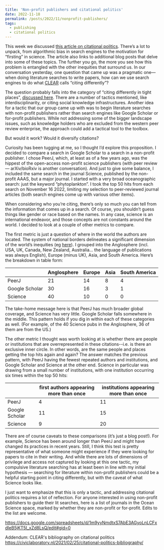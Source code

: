 ```yaml
---
title: 'Non-profit publishers and citational politics'
date: 2022-11-18
permalink: /posts/2022/11/nonprofit-publishers/
tags:
  - publishing
  - citational politics
---
```



This week we discussed [this article on citational politics](https://civiclaboratory.nl/citational-politics/). There’s a lot to unpack, from algorithmic bias in search engines to the motivation for “firsting” in science. The article also links to additional blog posts that delve into some of these topics. The further you go, the more you see how this problem is entangled with the other inequities that surround us. In our conversation yesterday, one question that came up was a pragmatic one— when doing literature searches to write papers, how can we use search engines to do what [CLEAR](https://civiclaboratory.nl) calls “citing differently”?

The question probably falls into the category of “citing differently in tight places”, [discussed here](https://civiclaboratory.nl/2022/03/02/citational-politics-in-tight-places/). There are a number of tactics mentioned, like interdisciplinarity, or citing social knowledge infrastructures. Another idea for a tactic that our group came up with was to begin literature searches with non-profit publishers rather than search engines like Google Scholar or for-profit publishers. While not addressing some of the bigger landscape issues, such as knowledge holders who are excluded from the western peer review enterprise, the approach could add a tactical tool to the toolbox.

But would it work? Would it diversify citations?

Curiosity has been tugging at me, so I thought I’d explore this proposition. I decided to compare a search in Google Scholar to a search in a non-profit publisher. I chose PeerJ, which, at least as of a few years ago, was the hippest of the open-access non-profit science publishers (with peer review — arXiv/bioRxiv is another conversation). And just to give some balance, I included the same search in the journal Science, published by the non-profit AAAS, but a major journal. I started with a very broad oceanographic search: just the keyword “phytoplankton”. I took the top 50 hits from each search on November 16 2022, limiting my selection to peer-reviewed journal articles (both search engines come up with various other items).

When considering who you’re citing, there’s only so much you can tell from the information that comes up in a search. Of course, you shouldn’t guess things like gender or race based on the names. In any case, science is an international endeavor, and those concepts are not constants around the world. I decided to look at a couple of other metrics to compare. 

The first metric is just a question of where in the world the authors are located.  The system of national borders delineates a significant dimension of the world’s inequities (eg [here](https://www.bostonreview.net/articles/there-is-no-migrant-crisis/)). I grouped into the Anglosphere (incl. USA, UK, Canada, New Zealand, Australia… the language of publications was always English), Europe (minus UK), Asia, and South America. Here’s the breakdown in table form:

|   |Anglosphere|Europe|Asia|South America|
|---|---|---|---|---|
|PeerJ|21|14|8|4|
|Google Scholar|30|16|3|1|
|Science|40|10|0|0|

The take-home message here is that PeerJ has much broader global coverage, and Science has very little. Google Scholar falls somewhere in the middle. This pattern holds if you dig in within each of these categories as well. (For example, of the 40 Science pubs in the Anglosphere, 36 of them are from the US.)

The other metric I thought was worth looking at is whether there are people or institutions that are overrepresented in these citations--i.e. is there an exclusive inner circle. In other words, are the same people and places getting the top hits again and again? The answer matches the previous pattern, with PeerJ having the fewest repeated authors and institutions, and Google Scholar and Science at the other end. Science in particular was drawing from a small number of institutions, with one institution occurring six times within the top 50 hits:

||first authors appearing more than once|institutions appearing more than once|
|---|---|---|
|PeerJ|4|11|
|Google Scholar|11|15|
|Science|9|20|

There are of course caveats to these comparisons (it’s just a blog post!). For example, Science has been around longer than PeerJ and might have changed its practices in recent years. Still, I think this test is pretty representative of what someone might experience if they were looking for papers to cite in their writing. And while there are lots of dimensions of privilege and access not captured by looking at this one tactic, my compulsive literature searching has at least been in line with my initial hypothesis — searching for literature within non-profit publishers could be a helpful starting point in citing differently, but with the caveat of what Science looks like.

I just want to emphasize that this is only a tactic, and addressing citational politics requires a lot of reflection. For anyone interested in using non-profit publishers to guide their lit searches, here is a list of journals in the Ocean Science space, marked by whether they are non-profit or for-profit. Edits to the list are welcome.

https://docs.google.com/spreadsheets/d/1m9yyNmdtxS7AbE3AGyoLnLCFxdIeB5jKT5I_xZd8LsQ/edit#gid=0

Addendum: CLEAR's bibliography on citational politics
https://civiclaboratory.nl/2021/02/25/citational-politics-bibliography/
